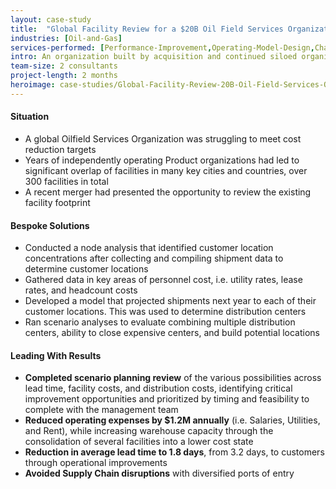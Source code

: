 ```yaml
---
layout: case-study
title:  "Global Facility Review for a $20B Oil Field Services Organization"
industries: [Oil-and-Gas]
services-performed: [Performance-Improvement,Operating-Model-Design,Change-Management]
intro: An organization built by acquisition and continued siloed organizations led to a bloated facility footprint across a global organization
team-size: 2 consultants
project-length: 2 months
heroimage: case-studies/Global-Facility-Review-20B-Oil-Field-Services-Organization.jpg
---
```


#### Situation
- A global Oilfield Services Organization was struggling to meet cost reduction targets
- Years of independently operating Product organizations had led to significant overlap of facilities in many key cities and countries, over 300 facilities in total
- A recent merger had presented the opportunity to review the existing facility footprint

#### Bespoke Solutions
- Conducted a node analysis that identified customer location concentrations after collecting and compiling shipment data to determine customer locations
- Gathered data in key areas of personnel cost, i.e. utility rates, lease rates, and headcount costs
- Developed a model that projected shipments next year to each of their customer locations.  This was used to determine distribution centers
- Ran scenario analyses to evaluate combining multiple distribution centers, ability to close expensive centers, and build potential locations

#### Leading With Results
- **Completed scenario planning review** of the various possibilities across lead time, facility costs, and distribution costs, identifying critical improvement opportunities and prioritized by timing and feasibility to complete with the management team
- **Reduced operating expenses by $1.2M annually** (i.e. Salaries, Utilities, and Rent), while increasing warehouse capacity through the consolidation of several facilities into a lower cost state
- **Reduction in average lead time to 1.8 days**, from 3.2 days, to customers through operational improvements
- **Avoided Supply Chain disruptions** with diversified ports of entry
